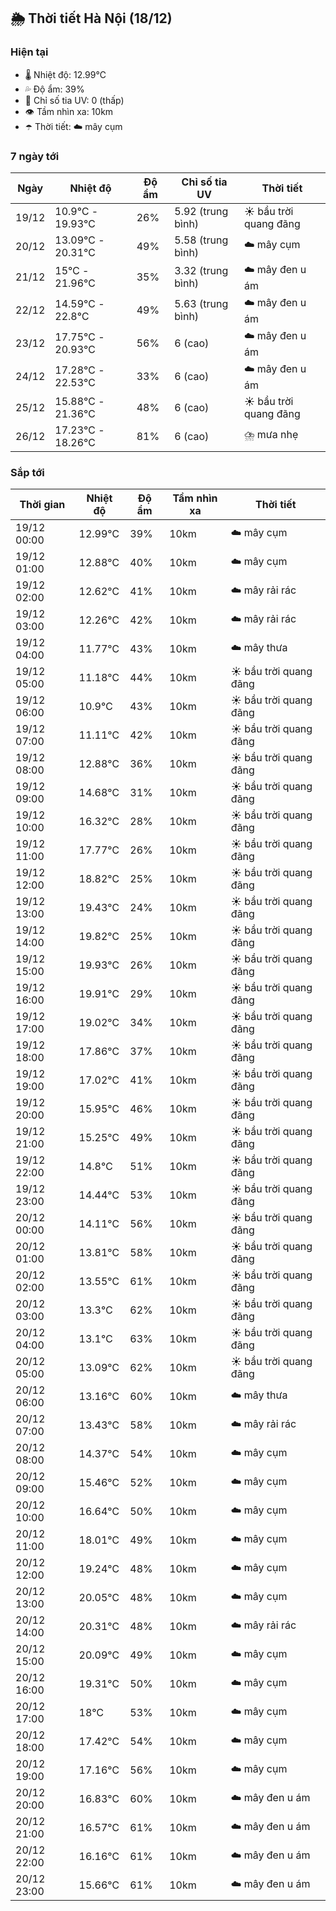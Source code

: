 ## 🌦️ Thời tiết Hà Nội (18/12)

### Hiện tại

- 🌡️ Nhiệt độ: 12.99℃
- 💦 Độ ẩm: 39%
- 🌟 Chỉ số tia UV: 0 (thấp)
- 👁️ Tầm nhìn xa: 10km
- ☂️ Thời tiết: ☁️ mây cụm

### 7 ngày tới

| Ngày | Nhiệt độ | Độ ẩm | Chỉ số tia UV | Thời tiết |
| --- | --- | --- | --- | --- |
| 19/12 | 10.9℃ - 19.93℃ | 26% | 5.92 (trung bình) | ☀️ bầu trời quang đãng |
| 20/12 | 13.09℃ - 20.31℃ | 49% | 5.58 (trung bình) | ☁️ mây cụm |
| 21/12 | 15℃ - 21.96℃ | 35% | 3.32 (trung bình) | ☁️ mây đen u ám |
| 22/12 | 14.59℃ - 22.8℃ | 49% | 5.63 (trung bình) | ☁️ mây đen u ám |
| 23/12 | 17.75℃ - 20.93℃ | 56% | 6 (cao) | ☁️ mây đen u ám |
| 24/12 | 17.28℃ - 22.53℃ | 33% | 6 (cao) | ☁️ mây đen u ám |
| 25/12 | 15.88℃ - 21.36℃ | 48% | 6 (cao) | ☀️ bầu trời quang đãng |
| 26/12 | 17.23℃ - 18.26℃ | 81% | 6 (cao) | ⛈️ mưa nhẹ |

### Sắp tới

| Thời gian | Nhiệt độ | Độ ẩm | Tầm nhìn xa | Thời tiết |
| --- | --- | --- | --- | --- |
| 19/12 00:00 | 12.99℃ | 39% | 10km | ☁️ mây cụm |
| 19/12 01:00 | 12.88℃ | 40% | 10km | ☁️ mây cụm |
| 19/12 02:00 | 12.62℃ | 41% | 10km | ☁️ mây rải rác |
| 19/12 03:00 | 12.26℃ | 42% | 10km | ☁️ mây rải rác |
| 19/12 04:00 | 11.77℃ | 43% | 10km | ☁️ mây thưa |
| 19/12 05:00 | 11.18℃ | 44% | 10km | ☀️ bầu trời quang đãng |
| 19/12 06:00 | 10.9℃ | 43% | 10km | ☀️ bầu trời quang đãng |
| 19/12 07:00 | 11.11℃ | 42% | 10km | ☀️ bầu trời quang đãng |
| 19/12 08:00 | 12.88℃ | 36% | 10km | ☀️ bầu trời quang đãng |
| 19/12 09:00 | 14.68℃ | 31% | 10km | ☀️ bầu trời quang đãng |
| 19/12 10:00 | 16.32℃ | 28% | 10km | ☀️ bầu trời quang đãng |
| 19/12 11:00 | 17.77℃ | 26% | 10km | ☀️ bầu trời quang đãng |
| 19/12 12:00 | 18.82℃ | 25% | 10km | ☀️ bầu trời quang đãng |
| 19/12 13:00 | 19.43℃ | 24% | 10km | ☀️ bầu trời quang đãng |
| 19/12 14:00 | 19.82℃ | 25% | 10km | ☀️ bầu trời quang đãng |
| 19/12 15:00 | 19.93℃ | 26% | 10km | ☀️ bầu trời quang đãng |
| 19/12 16:00 | 19.91℃ | 29% | 10km | ☀️ bầu trời quang đãng |
| 19/12 17:00 | 19.02℃ | 34% | 10km | ☀️ bầu trời quang đãng |
| 19/12 18:00 | 17.86℃ | 37% | 10km | ☀️ bầu trời quang đãng |
| 19/12 19:00 | 17.02℃ | 41% | 10km | ☀️ bầu trời quang đãng |
| 19/12 20:00 | 15.95℃ | 46% | 10km | ☀️ bầu trời quang đãng |
| 19/12 21:00 | 15.25℃ | 49% | 10km | ☀️ bầu trời quang đãng |
| 19/12 22:00 | 14.8℃ | 51% | 10km | ☀️ bầu trời quang đãng |
| 19/12 23:00 | 14.44℃ | 53% | 10km | ☀️ bầu trời quang đãng |
| 20/12 00:00 | 14.11℃ | 56% | 10km | ☀️ bầu trời quang đãng |
| 20/12 01:00 | 13.81℃ | 58% | 10km | ☀️ bầu trời quang đãng |
| 20/12 02:00 | 13.55℃ | 61% | 10km | ☀️ bầu trời quang đãng |
| 20/12 03:00 | 13.3℃ | 62% | 10km | ☀️ bầu trời quang đãng |
| 20/12 04:00 | 13.1℃ | 63% | 10km | ☀️ bầu trời quang đãng |
| 20/12 05:00 | 13.09℃ | 62% | 10km | ☀️ bầu trời quang đãng |
| 20/12 06:00 | 13.16℃ | 60% | 10km | ☁️ mây thưa |
| 20/12 07:00 | 13.43℃ | 58% | 10km | ☁️ mây rải rác |
| 20/12 08:00 | 14.37℃ | 54% | 10km | ☁️ mây cụm |
| 20/12 09:00 | 15.46℃ | 52% | 10km | ☁️ mây cụm |
| 20/12 10:00 | 16.64℃ | 50% | 10km | ☁️ mây cụm |
| 20/12 11:00 | 18.01℃ | 49% | 10km | ☁️ mây cụm |
| 20/12 12:00 | 19.24℃ | 48% | 10km | ☁️ mây cụm |
| 20/12 13:00 | 20.05℃ | 48% | 10km | ☁️ mây cụm |
| 20/12 14:00 | 20.31℃ | 48% | 10km | ☁️ mây rải rác |
| 20/12 15:00 | 20.09℃ | 49% | 10km | ☁️ mây cụm |
| 20/12 16:00 | 19.31℃ | 50% | 10km | ☁️ mây cụm |
| 20/12 17:00 | 18℃ | 53% | 10km | ☁️ mây cụm |
| 20/12 18:00 | 17.42℃ | 54% | 10km | ☁️ mây cụm |
| 20/12 19:00 | 17.16℃ | 56% | 10km | ☁️ mây cụm |
| 20/12 20:00 | 16.83℃ | 60% | 10km | ☁️ mây đen u ám |
| 20/12 21:00 | 16.57℃ | 61% | 10km | ☁️ mây đen u ám |
| 20/12 22:00 | 16.16℃ | 61% | 10km | ☁️ mây đen u ám |
| 20/12 23:00 | 15.66℃ | 61% | 10km | ☁️ mây đen u ám |
